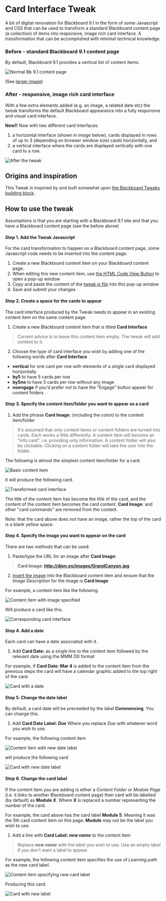 # Card Interface Tweak

A bit of digital renovation for Blackboard 9.1 in the form of some Javascript and CSS that can be used to transform a standard Blackboard content page (a collection) of items into responsive, image rich card interface. A transformation that can be accomplished with minimal technical knowledge.

### Before - standard Blackboard 9.1 content page

By default, Blackboard 9.1 provides a vertical list of content items.

![Normal Bb 9.1 content page](https://farm5.staticflickr.com/4822/46279789112_f6fde6f4f6.jpg)

(See [larger image](https://www.flickr.com/photos/david_jones/46279789112/))

### After - responsive, image rich card interface

With a few extra elements added (e.g. an image, a related date etc) the tweak transforms the default Blackboard appearance into a fully responsive and visual card interface. 

**New!!** Now with two different card interfaces:

1. a horizontal interface (shown in image below), cards displayed in rows of up to 3 (depending on browser window size) cards horizontally, and
1. a vertical interface where the cards are displayed vertically with one card to a row. 

![After the tweak](https://farm5.staticflickr.com/4844/46280738772_4f7a9ee623.jpg)

## Origins and inspiration

This Tweak is inspiried by and built somewhat upon [the Blackboard Tweaks building block](http://tweaks.github.io/Tweaks/).

## How to use the tweak

Assumptions is that you are starting with a Blackboard 9.1 site and that you have a Blackboard content page (see the before above)

#### Step 1. Add the Tweak Javascript

For the card transformation to happen on a Blackboard content page, some Javascript code needs to be inserted into the content page.

1. Create a new Blackboard content item on your Blackboard content page.
2. When editing this new content item, use [the HTML Code View Button](https://www.cpcc.edu/onlinelearning/resources/blackboard/BbAddEmbedCode.pdf) to open a pop-up window
3. Copy and paste the content of the [tweak.js file](https://raw.githubusercontent.com/djplaner/Card-Interface-Tweak/master/tweak.js) into this pop-up window
4. Save and submit your changes

#### Step 2. Create a space for the cards to appear

The card interface produced by the Tweak needs to appear in an existing content item on the same content page. 

1. Create a new Blackboard content item that is titled **Card Interface**
> Current advice is to leave this content item empty. The tweak will add content to it.
2. Choose the type of card interface you wish by adding one of the following words after **Card Interface**

  * **vertical** for one card per row with elements of a single card displayed horizontally
  * **by5** to have 5 cards per row
  * **by5no** to have 5 cards per row without any image
  * **noengage** if you'd prefer not to have the "Engage" button appear for content folders

#### Step 3. Specify the content item/folder you want to appear as a card

1. Add the phrase **Card Image:** (including the colon) to the content item/folder
> It's assumed that only content items or content folders are turned into cards. Each works a little differently. A content item will become an "info card". i.e. providing only information. A content folder will also be clickable. Clicking on a content folder will take the user into the folder.

The following is almost the simplest content item/folder for a card.

![Basic content item](https://farm5.staticflickr.com/4804/32690548888_1e3ed76595_n.jpg)

It will produce the following card.

![Transformed card interface](https://farm8.staticflickr.com/7836/45650083695_f8c6ce290f_n.jpg)

The title of the content item has become the title of the card, and the content of the content item becomes the card content. **Card Image:** and other "card commands" are removed from the content.

Note: that the card above does not have an image, rather the top of the card is a blank yellow space. 

#### Step 4. Specify the image you want to appear on the card

There are two methods that can be used:

1. Paste/type the URL for an image after **Card Image:**
>  **Card Image: http://djon.es/images/GrandCanyon.jpg**
2. [Insert the image](https://suffolk.screenstepslive.com/s/1050/m/bb9/l/11549-how-do-i-embed-a-picture-or-image-as-part-of-an-item) into the Blackboard content item and ensure that the _Image Description_ for the image is **Card Image**

For example, a content item like the following.

![Content item with image specified](https://farm5.staticflickr.com/4885/32690681948_06d899958d_n.jpg)

Will produce a card like this.

![Corresponding card interface](https://farm5.staticflickr.com/4853/32690681868_68d40300cf_n.jpg)

#### Step 4. Add a date

Each card can have a date associated with it.

1. Add **Card Date:** as a single line to the content item followed by the relevant date using the MMM DD format

For example, if **Card Date: Mar 4** is added to the content item from the previous steps the card will have a calendar graphic added to the top right of the card.

![Card with a date](https://farm5.staticflickr.com/4847/45650359185_305a721313_n.jpg)

#### Step 5. Change the date label

By default, a card date will be preceeded by the label **Commencing**. You can change this.

1. Add **Card Date Label: _Due_** Where you replace _Due_ with whatever word you wish to use.

For example, the following content item

![Content item with new date label](https://farm8.staticflickr.com/7810/46564373241_5387dd591c_n.jpg)

will produce the following card

![Card with new date label](https://farm5.staticflickr.com/4864/45650359455_4aa522a829_n.jpg)

#### Step 6. Change the card label

If the content item you are adding is either a _Content Folder_ or _Module Page_ (i.e. it links to another Blackboard content page) then card will be labelled (by default) as **Module _X_**. Where **_X_** is replaced a number representing the number of the card. 

For example, the card above has the card label **Module 5**. Meaning it was the 5th card content item on this page. **Module** may not be the label you wish to use.

1. Add a line with **Card Label: _new name_** to the content item
> Replace **_new name_** with the label you wish to use.
> Use an empty label if you don't want a label to appear.

For example, the following content item specifies the use of _Learning path_ as the new card label.

![Content item specifying new card label](https://farm5.staticflickr.com/4855/31623611047_3c8941a9a6_n.jpg)

Producing this card.

![Card with new label](https://farm5.staticflickr.com/4901/46564616831_81df4d7077_n.jpg)



